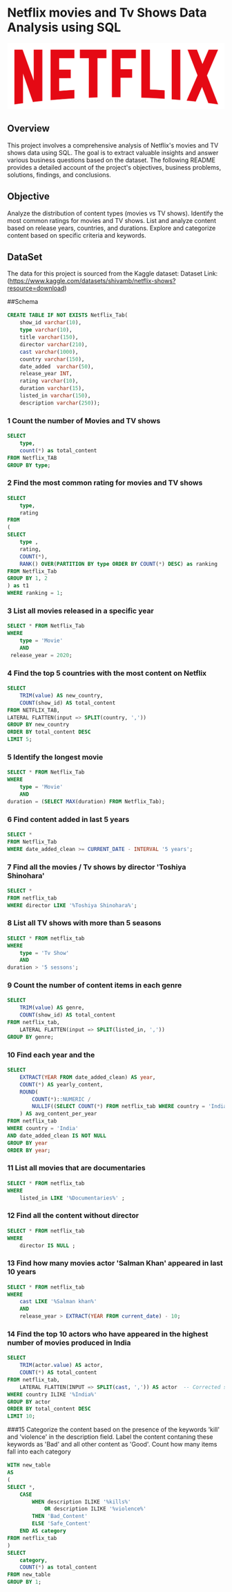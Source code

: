# Netflix movies and Tv Shows Data Analysis using SQL
![Netflix Logo](https://github.com/SahanaGolbhavi/sql_Project-on-Netflix-Dataset/blob/main/logo.png)

## Overview
This project involves a comprehensive analysis of Netflix's movies and TV shows data using SQL. The goal is to extract valuable insights and answer various business questions based on the dataset. The following README provides a detailed account of the project's objectives, business problems, solutions, findings, and conclusions.

## Objective
Analyze the distribution of content types (movies vs TV shows).
Identify the most common ratings for movies and TV shows.
List and analyze content based on release years, countries, and durations.
Explore and categorize content based on specific criteria and keywords.

## DataSet
The data for this project is sourced from the Kaggle dataset:
Dataset Link:(https://www.kaggle.com/datasets/shivamb/netflix-shows?resource=download)

##Schema
```sql
CREATE TABLE IF NOT EXISTS Netflix_Tab(
    show_id	varchar(10),
    type varchar(10),
    title varchar(150),
    director varchar(210),
    cast varchar(1000),	
    country	varchar(150),
    date_added	varchar(50),
    release_year INT,
    rating varchar(10),
    duration varchar(15),
    listed_in varchar(150),
    description varchar(250));
```


### 1 Count the number of Movies and TV shows

```sql
SELECT 
	type,
    count(*) as total_content 
FROM Netflix_TAB
GROUP BY type;
```


### 2  Find the most common rating for movies and TV shows

```sql
SELECT 
	type,
    rating
FROM
(
SELECT
	type ,
    rating,
    COUNT(*),
    RANK() OVER(PARTITION BY type ORDER BY COUNT(*) DESC) as ranking
FROM Netflix_Tab 
GROUP BY 1, 2
) as t1
WHERE ranking = 1;
```


### 3 List all movies released in a specific year

```sql
SELECT * FROM Netflix_Tab 
WHERE
	type = 'Movie'
    AND
 release_year = 2020;
 ```


 ### 4 Find the top 5 countries with the most content on Netflix
 
```sql
SELECT 
    TRIM(value) AS new_country, 
    COUNT(show_id) AS total_content
FROM NETFLIX_TAB, 
LATERAL FLATTEN(input => SPLIT(country, ','))
GROUP BY new_country
ORDER BY total_content DESC
LIMIT 5;
```


### 5 Identify the longest movie

```sql
SELECT * FROM Netflix_Tab 
WHERE
	type = 'Movie'
	AND
duration = (SELECT MAX(duration) FROM Netflix_Tab);
```


### 6 Find content added in last 5 years

```sql
SELECT *  
FROM Netflix_Tab  
WHERE date_added_clean >= CURRENT_DATE - INTERVAL '5 years';
```
    
### 7 Find all the movies / Tv shows by director 'Toshiya Shinohara'

```sql
SELECT *
FROM netflix_tab 
WHERE director LIKE '%Toshiya Shinohara%';
```

### 8 List all TV shows with more than 5 seasons

```sql
SELECT * FROM netflix_tab 
WHERE 
	type = 'Tv Show'
	AND
duration > '5 sessons';
```

### 9 Count the number of content items in each genre

```sql
SELECT 
    TRIM(value) AS genre,
    COUNT(show_id) AS total_content
FROM netflix_tab,
    LATERAL FLATTEN(input => SPLIT(listed_in, ','))
GROUP BY genre;
```


### 10 Find each year and the 

```sql
SELECT 
    EXTRACT(YEAR FROM date_added_clean) AS year,
    COUNT(*) AS yearly_content,
    ROUND(
        COUNT(*)::NUMERIC / 
        NULLIF((SELECT COUNT(*) FROM netflix_tab WHERE country = 'India'), 0) * 100, 2
    ) AS avg_content_per_year
FROM netflix_tab
WHERE country = 'India'
AND date_added_clean IS NOT NULL
GROUP BY year
ORDER BY year;
```

### 11 List all movies that are documentaries

```sql
SELECT * FROM netflix_tab
WHERE
	listed_in LIKE '%Documentaries%' ;
```

### 12 Find all the content  without director

```sql
SELECT * FROM netflix_tab
WHERE
	director IS NULL ; 
```


### 13 Find how many movies actor 'Salman Khan' appeared in last 10 years

```sql
SELECT * FROM netflix_tab
WHERE
	cast LIKE '%Salman khan%'
    AND
    release_year > EXTRACT(YEAR FROM current_date) - 10; 
```

### 14 Find the top 10 actors who have appeared in the highest number of movies produced in India

```sql
SELECT 
    TRIM(actor.value) AS actor,  
    COUNT(*) AS total_content
FROM netflix_tab, 
    LATERAL FLATTEN(INPUT => SPLIT(cast, ',')) AS actor  -- Corrected syntax
WHERE country ILIKE '%India%'
GROUP BY actor
ORDER BY total_content DESC
LIMIT 10;
```


###15 Categorize the content based on the presence of the keywords 'kill' and 'violence' in the description field. Label the content contaning these keywords as 'Bad' and all other content as 'Good'. Count how many items fall into each category

```sql
WITH new_table
AS
(
SELECT *,
    CASE
        WHEN description ILIKE '%kills%' 
            OR description ILIKE '%violence%' 
        THEN 'Bad_Content'
        ELSE 'Safe_Content'  
    END AS category
FROM netflix_tab
)
SELECT 
    category,
    COUNT(*) as total_content
FROM new_table
GROUP BY 1;
```



